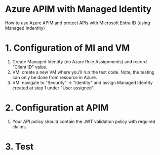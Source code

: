 # Azure APIM with Managed Identity
How to use Azure APIM and protect APIs with Microsoft Entra ID (using Managed Indentity)

# 1. Configuration of MI and VM
1. Create Managed Identity (no Azure Role Assignments) and record "Client ID" value.
2. VM: create a new VM where you'll run the test code. Note, the testing can only be done from resource in Azure.
3. VM: navigate to "Security" -> "Identity" and assign Managed Identity created at step 1 under "User assigned".

# 2. Configuration at APIM
1. Your API policy should contain the JWT validation policy with required claims.

# 3. Test

